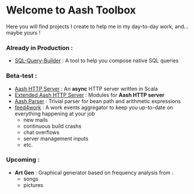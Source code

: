 # Welcome to Aash Toolbox

Here you will find projects I create to help me in my day-to-day work, and... maybe yours !

### Already in Production :
 * [SQL-Query-Builder](https://github.com/ledoyen/aash/tree/master/sql-query-builder) : A tool to help you compose native SQL queries

### Beta-test :
 * [Aash HTTP Server](https://github.com/ledoyen/aash/tree/master/aash-http-server) : An __async__ HTTP server written in Scala
 * [Extended Aash HTTP Server](https://github.com/ledoyen/aash/tree/master/extended-aash-http-server) : Modules for __Aash HTTP server__
 * [Aash Parser](https://github.com/ledoyen/aash/tree/master/aash-parser) : Trivial parser for bean path and arithmetic expressions
 * [feed4work](https://github.com/ledoyen/aash/tree/master/feed4work) : A work events aggregator to keep you up-to-date on everything happening at your job
   * new mails
   * continuous build crashs
   * chat overflows
   * server management inputs
   * etc.


### Upcoming :
 * __Art Gen__ : Graphical generator based on frequency analysis from :
   * songs
   * pictures
